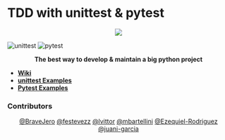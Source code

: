 # TDD with unittest & pytest

<div align="center"><img src="http://iwt2.org/wp-content/uploads/2015/06/tdd-logo-300x235.png"></img></div>

![unittest](https://github.com/lvittor/tdd-with-python/actions/workflows/unittest.yml/badge.svg?branch=unittest)
![pytest](https://github.com/lvittor/tdd-with-python/actions/workflows/pytest.yml/badge.svg?branch=pytest)

<div align="center"><p><b>The best way to develop & maintain a big python project</b></p></div>

<ul>
    <li><b><a href="https://github.com/lvittor/tdd-with-python/wiki">Wiki</a></b></li>
    <li><b><a href="https://github.com/lvittor/tdd-with-python/tree/unittest">unittest Examples</a></b></li>
    <li><b><a href="https://github.com/lvittor/tdd-with-python/tree/pytest">Pytest Examples</a></b></li>
</ul>

### Contributors
<div align="center">
<a href="https://github.com/BraveJero">@BraveJero</a>
<a href="https://github.com/festevezz">@festevezz</a>
<a href="https://github.com/lvittor">@lvittor</a>
<a href="https://github.com/mbartellini">@mbartellini</a>
<a href="https://github.com/Ezequiel-Rodriguez">@Ezequiel-Rodriguez</a>
<a href="https://github.com/juani-garcia">@juani-garcia</a>
</div>
